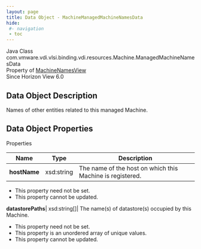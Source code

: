 ```yaml
---
layout: page
title: Data Object - MachineManagedMachineNamesData
hide:
 #- navigation
 - toc
---
```






Java Class
    com.vmware.vdi.vlsi.binding.vdi.resources.Machine.ManagedMachineNamesData  
Property of
     [MachineNamesView](vdi.resources.Machine.MachineNamesView.md#field_detail)  
Since 
    Horizon View 6.0

## Data Object Description 

Names of other entities related to this managed Machine. 

## Data Object Properties

Properties

Name |  Type |  Description   
---|---|---  
**hostName**|  xsd:string|  The name of the host on which this Machine is registered.   


 * This property need not be set.
 * This property cannot be updated.

  
**datastorePaths**|  xsd:string[]|  The name(s) of datastore(s) occupied by this Machine.   


 * This property need not be set.
  * This property is an unordered array of unique values.
 * This property cannot be updated.

  
  
  
   
  
  

